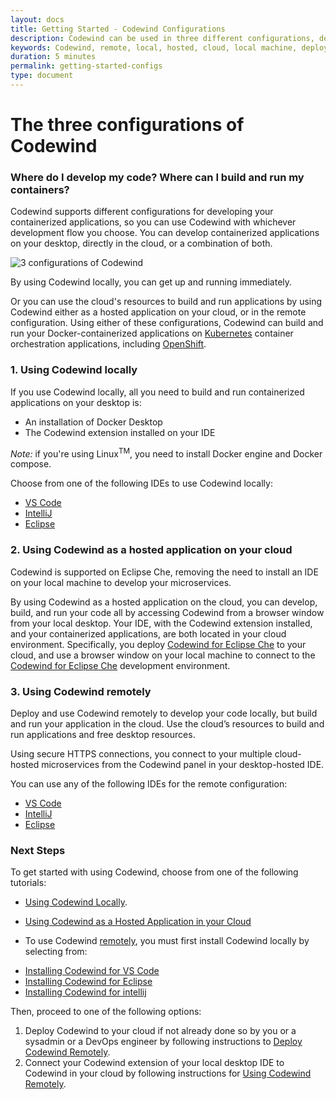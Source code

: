```yaml
---
layout: docs
title: Getting Started - Codewind Configurations
description: Codewind can be used in three different configurations, depending on where you want to develop build and run your containers. 
keywords: Codewind, remote, local, hosted, cloud, local machine, deploy, configurations, config, connect, IDE
duration: 5 minutes
permalink: getting-started-configs
type: document
---
```



# The three configurations of Codewind


### Where do I develop my code? Where can I build and run my containers?
Codewind supports different configurations for developing your containerized applications, so you can use Codewind with whichever development flow you choose. You can develop containerized applications on your desktop, directly in the cloud, or a combination of both. 

![3 configurations of Codewind](./images/configs/browser-based.png)

By using Codewind locally, you can get up and running immediately. 

Or you can use the cloud's resources to build and run applications by using Codewind either as a hosted application on your cloud, or in the remote configuration. Using either of these configurations, Codewind can build and run your Docker-containerized applications on [Kubernetes](https://kubernetes.io/) container orchestration applications, including [OpenShift](https://www.openshift.com/).

### **1. Using Codewind locally** 
If you use Codewind locally, all you need to build and run containerized applications on your desktop is:
* An installation of Docker Desktop
* The Codewind extension installed on your IDE

*Note:* if you're using Linux<sup>TM</sup>, you need to install Docker engine and Docker compose.

Choose from one of the following IDEs to use Codewind locally: 

* [VS Code](./vsc-getting-started.html)
* [IntelliJ](./intellij-getting-started.html)
* [Eclipse](./eclipse-getting-started.html)

### **2. Using Codewind as a hosted application on your cloud** 
Codewind is supported on Eclipse Che, removing the need to install an IDE on your local machine to develop your microservices.

By using Codewind as a hosted application on the cloud, you can develop, build, and run your code all by accessing Codewind from a browser window from your local desktop. Your IDE, with the Codewind extension installed, and your containerized applications, are both located in your cloud environment. Specifically, you deploy [Codewind for Eclipse Che](./che-installinfo.html) to your cloud, and use a browser window on your local machine to connect to the [Codewind for Eclipse Che](./che-installinfo.html) development environment.


### **3. Using Codewind remotely** 
Deploy and use Codewind remotely to develop your code locally, but build and run your application in the cloud. Use the cloud’s resources to build and run applications and free desktop resources.

Using secure HTTPS connections, you connect to your multiple cloud-hosted microservices from the Codewind panel in your desktop-hosted IDE.

You can use any of the following IDEs for the remote configuration:

* [VS Code](./vsc-getting-started.html)
* [IntelliJ](./intellij-getting-started.html)
* [Eclipse](./eclipse-getting-started.html)


### Next Steps

To get started with using Codewind, choose from one of the following tutorials:

* [Using Codewind Locally](./local-codewind-overview.html). 

* [Using Codewind as a Hosted Application in your Cloud](./eclipseche-codewind-overview.html)

* To use Codewind [remotely](./remote-codewind-overview.html), you must first install Codewind locally by selecting from:

- [Installing Codewind for VS Code](./vsc-getting-started.html)
- [Installing Codewind for Eclipse](./eclipse-getting-started.html)
- [Installing Codewind for intellij](./intellij-getting-started.html)

Then, proceed to one of the following options:
  1. Deploy Codewind to your cloud if not already done so by you or a sysadmin or a DevOps engineer by following instructions to [Deploy Codewind Remotely](./remote-deploying-codewind.html).
  2. Connect your Codewind extension of your local desktop IDE to Codewind in your cloud by following instructions for [Using Codewind Remotely](./remote-codewind-overview.html). 

